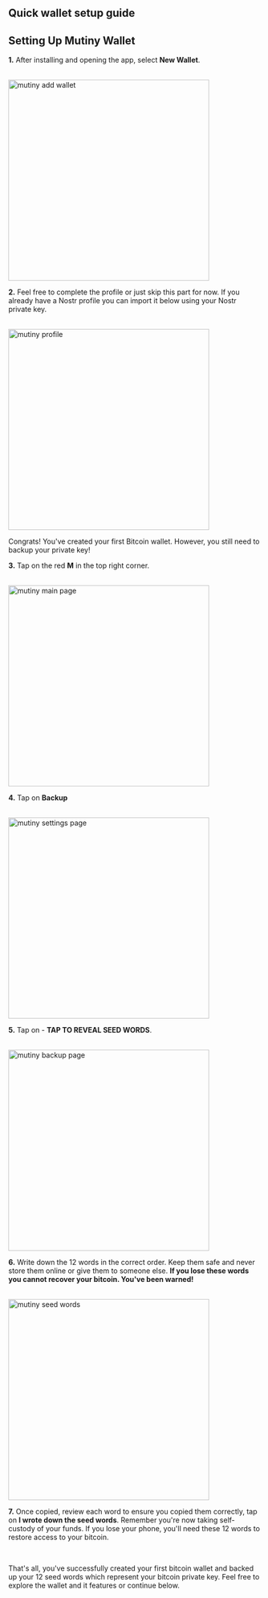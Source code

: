 ## Quick wallet setup guide

<h2 class="text-2xl pb-4 text-[#f7931a] font-semibold">Setting Up Mutiny Wallet</h2>

**1\.** After installing and opening the app, select **New Wallet**. 

<br>

<a href="./../../../mutiny_new_wallet.png" target="_blank">
    <img id="mutiny new wallet" src="./../../../mutiny_new_wallet.png" alt="mutiny add wallet" width="400"/> 
</a>

<br>

**2\.** Feel free to complete the profile or just skip this part for now. If you already have a Nostr profile you can import it below using your Nostr private key.

<br>

<a href="./../../../mutiny_profile_setup.png" target="_blank">
    <img id="mutiny profile_setup" src="./../../../mutiny_profile_setup.png" alt="mutiny profile" width="400"/> 
</a>

<!-- **3\.** You may pick a Federation or skip, if you don't know what this is, I recommend tapping **Skip for now**. -->

<br>

Congrats! You've created your first Bitcoin wallet. However, you still need to backup your private key!

**3\.** Tap on the red **M** in the top right corner.

<br>

<a href="./../../../mutiny_main_page.png" target="_blank">
    <img id="mutiny main page" src="./../../../mutiny_main_page.png" alt="mutiny main page" width="400"/> 
</a>

<br>

**4\.** Tap on **Backup** 

<br>

<a href="./../../../mutiny_settings_page.png" target="_blank">
    <img id="mutiny settings page" src="./../../../mutiny_settings_page.png" alt="mutiny settings page" width="400"/> 
</a>

<br>

**5\.** Tap on - **TAP TO REVEAL SEED WORDS**.

<br>

<a href="./../../../mutiny_seed_backup_page.png" target="_blank">
    <img id="mutiny backup page" src="./../../../mutiny_seed_backup_page.png" alt="mutiny backup page" width="400"/> 
</a>

<br>

**6\.** Write down the 12 words in the correct order. Keep them safe and never store them online or give them to someone else. 
        **If you lose these words you cannot recover your bitcoin. You've been warned!**

<br>

<a href="./../../../mutiny_seed_words.png" target="_blank">
    <img id="mutiny seed words" src="./../../../mutiny_seed_words.png" alt="mutiny seed words" width="400"/> 
</a>

<br>

**7\.** Once copied, review each word to ensure you copied them correctly, tap on **I wrote down the seed words**. 
        Remember you're now taking self-custody of your funds.
        If you lose your phone, you'll need these 12 words to restore access to your bitcoin. 


<br>

That's all, you've successfully created your first bitcoin wallet and backed up your 12 seed words which represent your bitcoin private key.
Feel free to explore the wallet and it features or continue below.
